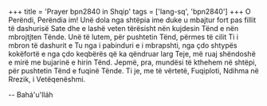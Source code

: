 +++
title = 'Prayer bpn2840 in Shqip'
tags = ['lang-sq', 'bpn2840']
+++
O Perëndi, Perëndia im! Unë dola nga shtëpia ime duke u mbajtur fort pas fillit të dashurisë Sate dhe e lashë veten tërësisht nën kujdesin Tënd e nën mbrojtjten Tënde. Unë të lutem, për pushtetin Tënd, përmes të cilit Ti i mbron të dashurit e Tu nga i pabinduri e i mbrapshti, nga çdo shtypës kokëfortë e nga çdo keqbërës që ka qëndruar larg Teje, më ruaj shëndoshë e mirë me bujarinë e hirin Tënd. Jepmë, pra, mundësi të kthehem në shtëpi, për pushtetin Tënd e fuqinë Tënde. Ti je, me të vërtetë, Fuqiploti, Ndihma në Rrezik, i Vetëqenëshmi.

-- Bahá'u'lláh
